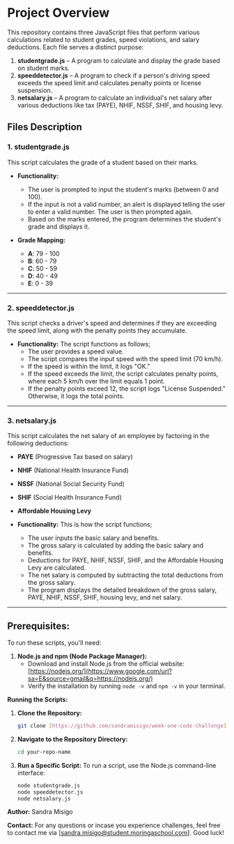 # Project Overview

This repository contains three JavaScript files that perform various calculations related to student grades, speed violations, and salary deductions. Each file serves a distinct purpose:

1. **studentgrade.js** – A program to calculate and display the grade based on student marks.
2. **speeddetector.js** – A program to check if a person's driving speed exceeds the speed limit and calculates penalty points or license suspension.
3. **netsalary.js** – A program to calculate an individual's net salary after various deductions like tax (PAYE), NHIF, NSSF, SHIF, and housing levy.

## Files Description

### 1. **studentgrade.js**

This script calculates the grade of a student based on their marks. 

- **Functionality:**
  - The user is prompted to input the student's marks (between 0 and 100).
  - If the input is not a valid number, an alert is displayed telling the user to enter a valid number. The user is then prompted again.
  - Based on the marks entered, the program determines the student's grade and displays it.

- **Grade Mapping:**
  - **A**: 79 - 100
  - **B**: 60 - 79
  - **C**: 50 - 59
  - **D**: 40 - 49
  - **E**: 0 - 39

---

### 2. **speeddetector.js**

This script checks a driver's speed and determines if they are exceeding the speed limit, along with the penalty points they accumulate.

- **Functionality:**
The script functions as follows;
  - The user provides a speed value.
  - The script compares the input speed with the speed limit (70 km/h).
  - If the speed is within the limit, it logs "OK."
  - If the speed exceeds the limit, the script calculates penalty points, where each 5 km/h over the limit equals 1 point.
  - If the penalty points exceed 12, the script logs "License Suspended." Otherwise, it logs the total points.

---

### 3. **netsalary.js**

This script calculates the net salary of an employee by factoring in the following deductions:
- **PAYE** (Progressive Tax based on salary)
- **NHIF** (National Health Insurance Fund)
- **NSSF** (National Social Security Fund)
- **SHIF** (Social Health Insurance Fund)
- **Affordable Housing Levy**

- **Functionality:**
This is how the script functions;
  - The user inputs the basic salary and benefits.
  - The gross salary is calculated by adding the basic salary and benefits.
  - Deductions for PAYE, NHIF, NSSF, SHIF, and the Affordable Housing Levy are calculated.
  - The net salary is computed by subtracting the total deductions from the gross salary.
  - The program displays the detailed breakdown of the gross salary, PAYE, NHIF, NSSF, SHIF, housing levy, and net salary.

---


## **Prerequisites:**

To run these scripts, you'll need:

1.  **Node.js and npm (Node Package Manager):**
      - Download and install Node.js from the official website: [https://nodejs.org/](https://www.google.com/url?sa=E&source=gmail&q=https://nodejs.org/)
      - Verify the installation by running `node -v` and `npm -v` in your terminal.

**Running the Scripts:**

1.  **Clone the Repository:**

    ```bash
    git clone [https://github.com/sandramisigo/week-one-code-challenge](https://github.com/sandramisigo/week-one-code-challenge)
    ```

    

2.  **Navigate to the Repository Directory:**

    ```bash
    cd your-repo-name
    ```

3.  **Run a Specific Script:**
    To run a script, use the Node.js command-line interface:

    ```bash
    node studentgrade.js
    node speeddetector.js
    node netsalary.js
    ```

**Author:** 
Sandra Misigo

**Contact:**
For any questions or incase you experience challenges, feel free to contact me via [sandra.misigo@student.moringaschool.com]. Good luck!